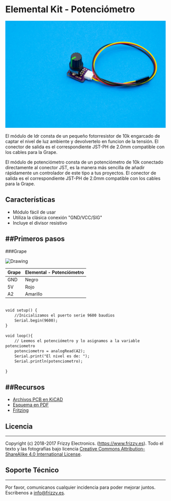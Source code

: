 # Elemental Kit - Potenciómetro

[![Texto alternativo](images/pot1.jpg "Modulo de potenciómetro basico")](www.frizzy.es/grape)

El módulo de ldr consta de un pequeño fotorresistor de 10k engarcado de captar el nivel de luz ambiente y devolvertelo en funcion de la tensión. El conector de salida es el correspondiente JST-PH de 2.0mm compatible con los cables para la Grape.

El módulo de potenciómetro consta de un potenciómetro de 10k conectado directamente al conector JST, es la manera más sencilla de añadir rápidamente un controlador de este tipo a tus proyectos. El conector de salida es el correspondiente JST-PH de 2.0mm compatible con los cables para la Grape.

## Características

* Módulo fácil de usar
* Utiliza la clásica conexión "GND/VCC/SIG"
* Incluye el divisor resistivo

##Primeros pasos
--------

###Grape


<img src="../images/montaje_pot.png" alt="Drawing" style="width: 400px;"/>

| Grape | Elemental - Potenciómetro |
| ----- | ----------------- |
| GND   | Negro             |
| 5V    | Rojo              |
| A2    | Amarillo          |


```arduino

void setup() {
    //Inicializamos el puerto serie 9600 baudios
    Serial.begin(9600);
}

void loop(){
    // Leemos el potenciómetro y lo asignamos a la variable potenciometro
    potenciometro = analogRead(A2);
    Serial.print("El nivel es de: ");
    Serial.println(potenciometro);

}
```


##Recursos
-------

-   [Archivos PCB en KiCAD](https://github.com/FrizzyElectronics/BasicModule)
-   [Esquema en PDF](https://raw.githubusercontent.com/FrizzyElectronics/BasicModule-II/master/pdf/BasicModule.pdf "File:BasicModule.pdf")
-   [Fritzing](https://raw.githubusercontent.com/FrizzyElectronics/AtomModulesFritzingParts/master/FritzingParts/Atom_Potentiometer.fzpz "File:BasicModule.pdf")

## Licencia
-------
Copyright (c) 2018-2017 Frizzy Electronics. (https://www.frizzy.es). Todo el texto y las fotografías bajo licencia <a rel="license" href="http://creativecommons.org/licenses/by-sa/4.0/">Creative Commons Attribution-ShareAlike 4.0 International License</a>. <a rel="license" href="http://creativecommons.org/licenses/by-sa/4.0/"> </a>

## Soporte Técnico
-------
Por favor, comunicanos cualquier incidencia para poder mejorar juntos. Escribenos a [info@frizzy.es](info@frizzy.es). 
